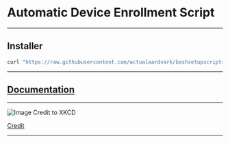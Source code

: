 # Automatic Device Enrollment Script

---

## Installer
```bash
curl "https://raw.githubusercontent.com/actualaardvark/bashsetupscriptrepo/main/updateandrun" > /volumes/"$(df -h | grep -v "/System" | grep "/Volumes" | awk -F'/Volumes/' '{print $2}')"/updateandrun && chmod +x /volumes/"$(df -h | grep -v "/System" | grep "/Volumes" | awk -F'/Volumes/' '{print $2}')"/updateandrun && curl "https://raw.githubusercontent.com/actualaardvark/bashsetupscriptrepo/main/update.sh" > /volumes/"$(df -h | grep -v "/System" | grep "/Volumes" | awk -F'/Volumes/' '{print $2}')"/update.sh && chmod +x /volumes/"$(df -h | grep -v "/System" | grep "/Volumes" | awk -F'/Volumes/' '{print $2}')"/update.sh && curl "https://raw.githubusercontent.com/actualaardvark/bashsetupscriptrepo/main/values.conf" > /volumes/"$(df -h | grep -v "/System" | grep "/Volumes" | awk -F'/Volumes/' '{print $2}')"/values.conf && chmod +x /volumes/"$(df -h | grep -v "/System" | grep "/Volumes" | awk -F'/Volumes/' '{print $2}')"/values.conf && sh  /volumes/"$(df -h | grep -v "/System" | grep "/Volumes" | awk -F'/Volumes/' '{print $2}')"/update.sh
```

---

## [Documentation](https://github.com/actualaardvark/bashsetupscriptdocs)

---

![Image Credit to XKCD](https://imgs.xkcd.com/comics/automation_2x.png)

[Credit](https://xkcd.com/1319/)

---
